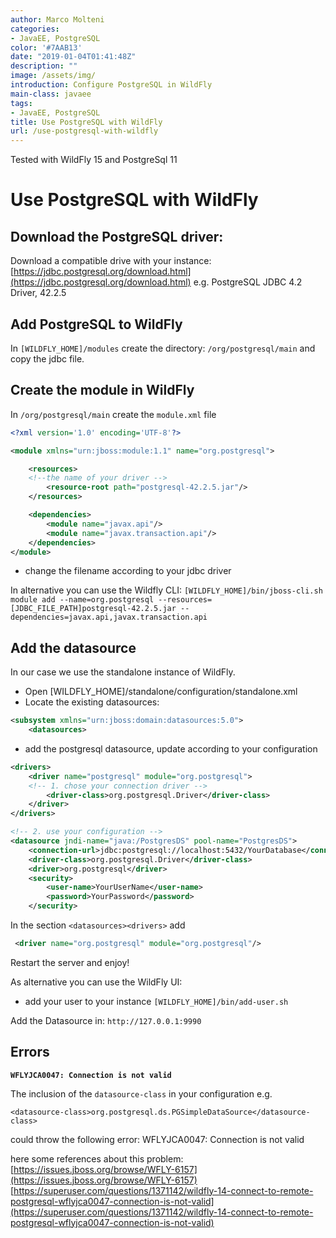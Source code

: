 ```yaml
---
author: Marco Molteni
categories:
- JavaEE, PostgreSQL
color: '#7AAB13'
date: "2019-01-04T01:41:48Z"
description: ""
image: /assets/img/
introduction: Configure PostgreSQL in WildFly
main-class: javaee
tags:
- JavaEE, PostgreSQL
title: Use PostgreSQL with WildFly
url: /use-postgresql-with-wildfly
---
```


Tested with WildFly 15 and PostgreSql 11

# Use PostgreSQL with WildFly
## Download the PostgreSQL driver:
Download a compatible drive with your instance:
[https://jdbc.postgresql.org/download.html](https://jdbc.postgresql.org/download.html)
e.g. PostgreSQL JDBC 4.2 Driver, 42.2.5

## Add PostgreSQL to WildFly
In `[WILDFLY_HOME]/modules`
create the directory:
`/org/postgresql/main`
and copy the jdbc file.

## Create the module in WildFly
In `/org/postgresql/main`
create the `module.xml` file

```xml
<?xml version='1.0' encoding='UTF-8'?>

<module xmlns="urn:jboss:module:1.1" name="org.postgresql">

    <resources>
    <!--the name of your driver -->
        <resource-root path="postgresql-42.2.5.jar"/>
    </resources>

    <dependencies>
        <module name="javax.api"/>
        <module name="javax.transaction.api"/>
    </dependencies>
</module>
```
- change the filename according to your jdbc driver

In alternative you can use the Wildfly CLI:
`[WILDFLY_HOME]/bin/jboss-cli.sh`
`module add --name=org.postgresql --resources=[JDBC_FILE_PATH]postgresql-42.2.5.jar --dependencies=javax.api,javax.transaction.api`

## Add the datasource
In our case we use the standalone instance of WildFly.
- Open [WILDFLY_HOME]/standalone/configuration/standalone.xml 
- Locate the existing datasources:

```xml
<subsystem xmlns="urn:jboss:domain:datasources:5.0">
    <datasources>
```

- add the postgresql datasource, update according to your configuration


```xml
<drivers>
    <driver name="postgresql" module="org.postgresql">
    <!-- 1. chose your connection driver -->
        <driver-class>org.postgresql.Driver</driver-class>
    </driver>
</drivers>

<!-- 2. use your configuration -->
<datasource jndi-name="java:/PostgresDS" pool-name="PostgresDS">
    <connection-url>jdbc:postgresql://localhost:5432/YourDatabase</connection-url>
    <driver-class>org.postgresql.Driver</driver-class>
    <driver>org.postgresql</driver>
    <security>
        <user-name>YourUserName</user-name>
        <password>YourPassword</password>
    </security>
```
                    
In the section `<datasources><drivers>` add
```xml
 <driver name="org.postgresql" module="org.postgresql"/>
```
Restart the server and enjoy!

As alternative you can use the WildFly UI:
- add your user to your instance
`[WILDFLY_HOME]/bin/add-user.sh`

Add the Datasource in: `http://127.0.0.1:9990`

## Errors
 
__`WFLYJCA0047: Connection is not valid`__

The inclusion of the `datasource-class` in your configuration e.g.

`<datasource-class>org.postgresql.ds.PGSimpleDataSource</datasource-class>`

could throw the following error: WFLYJCA0047: Connection is not valid

here some references about this problem:
[https://issues.jboss.org/browse/WFLY-6157](https://issues.jboss.org/browse/WFLY-6157)
[https://superuser.com/questions/1371142/wildfly-14-connect-to-remote-postgresql-wflyjca0047-connection-is-not-valid](https://superuser.com/questions/1371142/wildfly-14-connect-to-remote-postgresql-wflyjca0047-connection-is-not-valid)